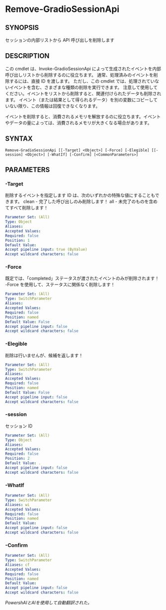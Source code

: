 ﻿---
external help file: powershai-help.xml
schema: 2.0.0
powershai: true
---

# Remove-GradioSessionApi

## SYNOPSIS <!--!= @#Synop !-->
セッションの内部リストから API 呼び出しを削除します

## DESCRIPTION <!--!= @#Desc !-->
この cmdlet は、Invoke-GradioSessionApi によって生成されたイベントを内部呼び出しリストから削除するのに役立ちます。
通常、処理済みのイベントを削除するには、直接 ID を渡します。
ただし、この cmdlet では、処理されていないイベントを含む、さまざまな種類の削除を実行できます。
注意して使用してください。イベントをリストから削除すると、関連付けられたデータも削除されます。
イベント（または結果として得られるデータ）を別の変数にコピーしていない限り、この情報は回復できなくなります。

イベントを削除すると、消費されるメモリを解放するのに役立ちます。イベントやデータの量によっては、消費されるメモリが大きくなる場合があります。

## SYNTAX <!--!= @#Syntax !-->

```
Remove-GradioSessionApi [[-Target] <Object>] [-Force] [-Elegible] [[-session] <Object>] [-WhatIf] [-Confirm] [<CommonParameters>]
```

## PARAMETERS <!--!= @#Params !-->

### -Target
削除するイベントを指定します
ID は、次のいずれかの特殊な値にすることもできます。
	clean 	- 完了した呼び出しのみ削除します！
  all 	- 未完了のものを含めてすべて削除します！

```yml
Parameter Set: (All)
Type: Object
Aliases: 
Accepted Values: 
Required: false
Position: 1
Default Value: 
Accept pipeline input: true (ByValue)
Accept wildcard characters: false
```

### -Force
既定では、「completed」ステータスが渡されたイベントのみが削除されます！
-Force を使用して、ステータスに関係なく削除します！

```yml
Parameter Set: (All)
Type: SwitchParameter
Aliases: 
Accepted Values: 
Required: false
Position: named
Default Value: False
Accept pipeline input: false
Accept wildcard characters: false
```

### -Elegible
削除は行いませんが、候補を返します！

```yml
Parameter Set: (All)
Type: SwitchParameter
Aliases: 
Accepted Values: 
Required: false
Position: named
Default Value: False
Accept pipeline input: false
Accept wildcard characters: false
```

### -session
セッション ID

```yml
Parameter Set: (All)
Type: Object
Aliases: 
Accepted Values: 
Required: false
Position: 2
Default Value: .
Accept pipeline input: false
Accept wildcard characters: false
```

### -WhatIf

```yml
Parameter Set: (All)
Type: SwitchParameter
Aliases: wi
Accepted Values: 
Required: false
Position: named
Default Value: 
Accept pipeline input: false
Accept wildcard characters: false
```

### -Confirm

```yml
Parameter Set: (All)
Type: SwitchParameter
Aliases: cf
Accepted Values: 
Required: false
Position: named
Default Value: 
Accept pipeline input: false
Accept wildcard characters: false
```




<!--PowershaiAiDocBlockStart-->
_PowershAIとAIを使用して自動翻訳された。_
<!--PowershaiAiDocBlockEnd-->
